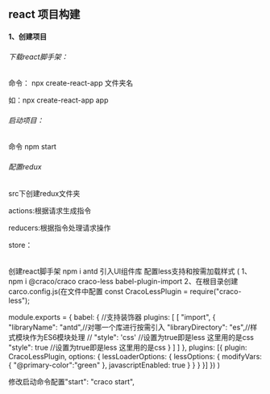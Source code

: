 ## react 项目构建

####  1、创建项目

###### 下载react脚手架：

命令： npx create-react-app  文件夹名  

如：npx create-react-app app

###### 启动项目：

命令 npm start 

###### 配置redux

src下创建redux文件夹

actions:根据请求生成指令

reducers:根据指令处理请求操作

store：

###### 

















































创建react脚手架
npm i  antd   引入UI组件库
配置less支持和按需加载样式  (
1、npm i @craco/craco craco-less babel-plugin-import
2、在根目录创建 carco.config.js(在文件中配置
const CracoLessPlugin = require("craco-less");

module.exports = {
    babel: { //支持装饰器
        plugins: [
            [
                "import",
                {
                    "libraryName": "antd",//对哪一个库进行按需引入
                    "libraryDirectory": "es",//样式模块作为ES6模块处理 
                    // "style": 'css' //设置为true即是less 这里用的是css
                    "style": true //设置为true即是less 这里用的是css
                }
            ]
        ]
    },
    plugins: [{
        plugin: CracoLessPlugin,
        options: {
            lessLoaderOptions: {
                lessOptions: {
                    modifyVars: {
                        "@primary-color":"green"
                    },
                    javascriptEnabled: true
                }
            }
        }
    }]
})
)

修改启动命令配置"start": "craco start",